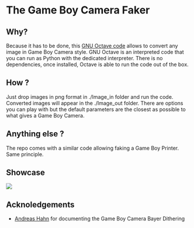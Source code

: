 # The Game Boy Camera Faker

## Why?
Because it has to be done, this [GNU Octave code](https://octave.org/) allows to convert any image in Game Boy Camera style. GNU Octave is an interpreted code that you can run as Python with the dedicated interpreter. There is no dependencies, once installed, Octave is able to run the code out of the box.

## How ?
Just drop images in png format in ./Image_in folder and run the code. Converted images will appear in the ./Image_out folder. There are options you can play with but the default parameters are the closest as possible to what gives a Game Boy Camera.

## Anything else ?
The repo comes with a similar code allowing faking a Game Boy Printer. Same principle.

## Showcase
![](Pulp.gif)

## Acknoledgements
- [Andreas Hahn](https://github.com/HerrZatacke/dither-pattern-gen) for documenting the Game Boy Camera Bayer Dithering
